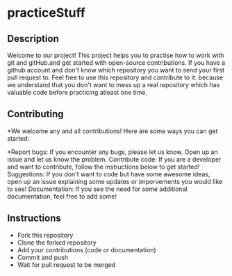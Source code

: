 
# practiceStuff

## Description
Welcome to our project! This project helps you to practise how to work with git and gitHub.and get started with open-source contributions. If you have a github account and don't know which repository you want to send your first pull request to. Feel free to use this repository and contribute to it. because we understand that you don't want to mess up a real repository which has valuable code before practicing atleast one time.

## Contributing
*We welcome any and all contributions! Here are some ways you can get started:

*Report bugs: If you encounter any bugs, please let us know. Open up an issue and let us know the problem.
Contribute code: If you are a developer and want to contribute, follow the instructions below to get started!
Suggestions: If you don't want to code but have some awesome ideas, open up an issue explaining some updates or imporvements you would like to see!
Documentation: If you see the need for some additional documentation, feel free to add some!

## Instructions
* Fork this repository 
* Clone the forked repository
* Add your contributions (code or documentation)
* Commit and push
* Wait for pull request to be merged